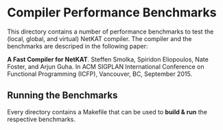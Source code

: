# Compiler Performance Benchmarks

This directory contains a number of performance benchmarks to test the
(local, global, and virtual) NetKAT compiler.
The compiler and the benchmarks are descriped in the following paper:

__A Fast Compiler for NetKAT__. Steffen Smolka, Spiridon Eliopoulos, Nate Foster, and Arjun Guha. In ACM SIGPLAN International Conference on Functional Programming (ICFP), Vancouver, BC, September 2015. 


## Running the Benchmarks

Every directory contains a Makefile that can be used to __build & run__ the
respective benchmarks.
